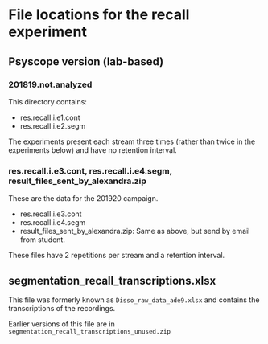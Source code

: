# File locations for the recall experiment

## Psyscope version (lab-based)

### 201819.not.analyzed

This directory contains: 

* res.recall.i.e1.cont
* res.recall.i.e2.segm

The experiments present each stream three times (rather than twice in the experiments below) and have no retention interval. 


### res.recall.i.e3.cont, res.recall.i.e4.segm, result_files_sent_by_alexandra.zip

These are the data for the 201920 campaign.

* res.recall.i.e3.cont
* res.recall.i.e4.segm
* result\_files\_sent\_by\_alexandra.zip: Same as above, but send by email from student. 


These files have 2 repetitions per stream and a retention interval. 

## segmentation\_recall\_transcriptions.xlsx

This file was formerly known as `Disso_raw_data_ade9.xlsx` and contains the transcriptions of the recordings. 

Earlier versions of this file are in `segmentation_recall_transcriptions_unused.zip`


